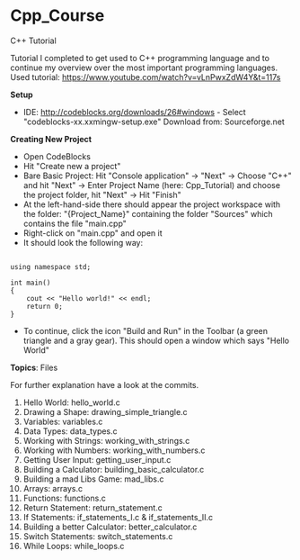 # Cpp_Course
 C++ Tutorial


Tutorial I completed to get used to C++ programming language and to continue my overview over the most important programming languages. Used tutorial: https://www.youtube.com/watch?v=vLnPwxZdW4Y&t=117s

**Setup**
- IDE: http://codeblocks.org/downloads/26#windows - Select "codeblocks-xx.xxmingw-setup.exe" Download from: Sourceforge.net

**Creating New Project**
- Open CodeBlocks
- Hit "Create new a project"
- Bare Basic Project: Hit "Console application" -> "Next" -> Choose "C++" and hit "Next" -> Enter Project Name (here: Cpp_Tutorial) and choose the project folder, hit "Next" -> Hit "Finish"
- At the left-hand-side there should appear the project workspace with the folder: "{Project_Name}" containing the folder "Sources" which contains the file "main.cpp"
- Right-click on "main.cpp" and open it
- It should look the following way:

```#include <iostream>

using namespace std;

int main()
{
    cout << "Hello world!" << endl;
    return 0;
}
```
- To continue, click the icon "Build and Run" in the Toolbar (a green triangle and a gray gear). This should open a window which says "Hello World"

**Topics**: Files

For further explanation have a look at the commits.

1. Hello World: hello_world.c
2. Drawing a Shape: drawing_simple_triangle.c
3. Variables: variables.c
4. Data Types: data_types.c
5. Working with Strings: working_with_strings.c
6. Working with Numbers: working_with_numbers.c
7. Getting User Input: getting_user_input.c
8. Building a Calculator: building_basic_calculator.c
9. Building a mad Libs Game: mad_libs.c
10. Arrays: arrays.c
11. Functions: functions.c
12. Return Statement: return_statement.c
13. If Statements: if_statements_I.c & if_statements_II.c
14. Building a better Calculator: better_calculator.c
15. Switch Statements: switch_statements.c
16. While Loops: while_loops.c
